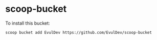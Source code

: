 # scoop-bucket

To install this bucket: 

```sh
scoop bucket add EvulDev https://github.com/EvulDev/scoop-bucket
```
